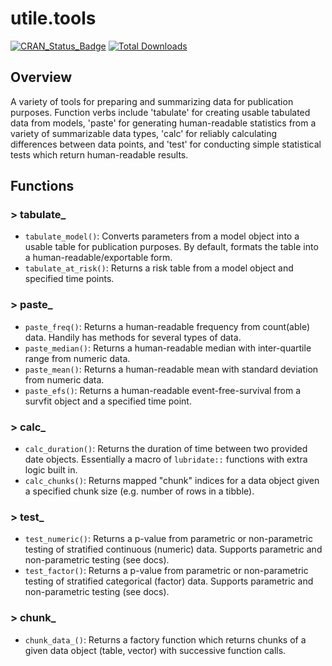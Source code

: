# utile.tools
[![CRAN_Status_Badge](https://www.r-pkg.org/badges/version/utile.tools)](https://CRAN.R-project.org/package=utile.tools)
[![Total Downloads](https://cranlogs.r-pkg.org/badges/grand-total/utile.tools)](https://CRAN.R-project.org/package=utile.tools)

## Overview
A variety of tools for preparing and summarizing data for publication purposes. Function verbs include 'tabulate' for creating usable tabulated data from models, 'paste' for generating human-readable statistics from a variety of summarizable data types, 'calc' for reliably calculating differences between data points, and 'test' for conducting simple statistical tests which return human-readable results.

## Functions
### > tabulate_
- `tabulate_model()`: Converts parameters from a model object into a usable table for publication purposes. By default, formats the table into a human-readable/exportable form.
- `tabulate_at_risk()`: Returns a risk table from a model object and specified time points.

### > paste_
- `paste_freq()`: Returns a human-readable frequency from count(able) data. Handily has methods for several types of data.
- `paste_median()`: Returns a human-readable median with inter-quartile range from numeric data.
- `paste_mean()`: Returns a human-readable mean with standard deviation from numeric data.
- `paste_efs()`: Returns a human-readable event-free-survival from a survfit object and a specified time point.

### > calc_
- `calc_duration()`: Returns the duration of time between two provided date objects. Essentially a macro of `lubridate::` functions with extra logic built in.
- `calc_chunks()`: Returns mapped "chunk" indices for a data object given a specified chunk size (e.g. number of rows in a tibble).

### > test_
- `test_numeric()`: Returns a p-value from parametric or non-parametric testing of stratified continuous (numeric) data. Supports parametric and non-parametric testing (see docs).
- `test_factor()`: Returns a p-value from parametric or non-parametric testing of stratified categorical (factor) data. Supports parametric and non-parametric testing (see docs).

### > chunk_
- `chunk_data_()`: Returns a factory function which returns chunks of a given data object (table, vector) with successive function calls.
